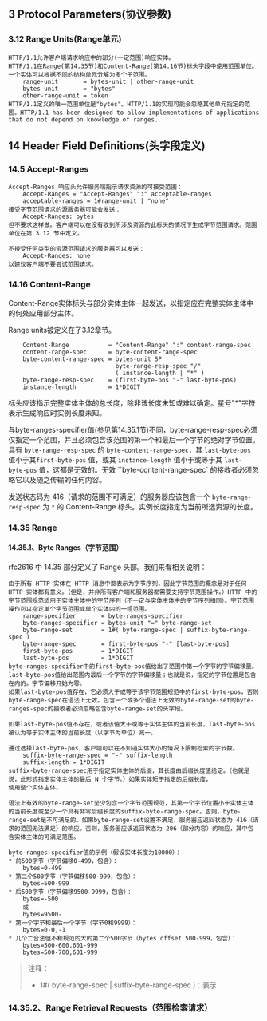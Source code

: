 ## 3 Protocol Parameters(协议参数)
### 3.12 Range Units(Range单元)
```shell
HTTP/1.1允许客户端请求响应中的部分(一定范围)响应实体。
HTTP/1.1在Range(第14.35节)和Content-Range(第14.16节)标头字段中使用范围单位。一个实体可以根据不同的结构单元分解为多个子范围。
	range-unit       = bytes-unit | other-range-unit
	bytes-unit       = "bytes"
	other-range-unit = token
HTTP/1.1定义的唯一范围单位是"bytes"。HTTP/1.1的实现可能会忽略其他单元指定的范围。HTTP/1.1 has been designed to allow implementations of applications that do not depend on knowledge of ranges.
```


## 14 Header Field Definitions(头字段定义)
### 14.5 Accept-Ranges
```shell
Accept-Ranges 响应头允许服务端指示请求资源的可接受范围：
	Accept-Ranges = "Accept-Ranges" ":" acceptable-ranges
	acceptable-ranges = 1#range-unit | "none"
接受字节范围请求的源服务器可能会发送：
	Accept-Ranges: bytes
但不要求这样做。客户端可以在没有收到所涉及资源的此标头的情况下生成字节范围请求。范围单位在第 3.12 节中定义。

不接受任何类型的资源范围请求的服务器可以发送：
	Accept-Ranges: none
以建议客户端不要尝试范围请求。
```

### 14.16 Content-Range
Content-Range实体标头与部分实体主体一起发送，以指定应在完整实体主体中的何处应用部分主体。

Range units被定义在了3.12章节。
```shell
	Content-Range 			= "Content-Range" ":" content-range-spec        
	content-range-spec      = byte-content-range-spec
	byte-content-range-spec = bytes-unit SP                                  
							  byte-range-resp-spec "/"                                
							  ( instance-length | "*" )        
	byte-range-resp-spec 	= (first-byte-pos "-" last-byte-pos)
	instance-length         = 1*DIGIT
```
标头应该指示完整实体主体的总长度，除非该长度未知或难以确定。星号"*"字符表示生成响应时实例长度未知。

与byte-ranges-specifier值(参见第14.35.1节)不同，byte-range-resp-spec必须仅指定一个范围，并且必须包含该范围的第一个和最后一个字节的绝对字节位置。
具有 `byte-range-resp-spec` 的 `byte-content-range-spec`，其 `last-byte-pos` 值小于其`first-byte-pos` 值，或其 `instance-length` 值小于或等于其 `last-byte-pos` 值，这都是无效的。无效 ``byte-content-range-spec` 的接收者必须忽略它以及随之传输的任何内容。

发送状态码为 416（请求的范围不可满足）的服务器应该包含一个 `byte-range-resp-spec` 为 `*` 的 Content-Range 标头。实例长度指定为当前所选资源的长度。


### 14.35 Range
#### 14.35.1、Byte Ranges（字节范围）

rfc2616 中 14.35 部分定义了 Range 头部。我们来看相关说明：

```shell
由于所有 HTTP 实体在 HTTP 消息中都表示为字节序列，因此字节范围的概念是对于任何 HTTP 实体都有意义。（但是，并非所有客户端和服务器都需要支持字节范围操作。）HTTP 中的字节范围规范适用于实体主体中的字节序列（不一定与实体主体中的字节序列相同）。字节范围操作可以指定单个字节范围或单个实体内的一组范围。
	range-specifier 	  = byte-ranges-specifier
	byte-ranges-specifier = bytes-unit "=" byte-range-set
	byte-range-set 		  = 1#( byte-range-spec | suffix-byte-range-spec )
	byte-range-spec 	  = first-byte-pos "-" [last-byte-pos]
	first-byte-pos 	 	  = 1*DIGIT
	last-byte-pos  		  = 1*DIGIT
byte-ranges-specifier中的first-byte-pos值给出了范围中第一个字节的字节偏移量。last-byte-pos值给出范围内最后一个字节的字节偏移量；也就是说，指定的字节位置是包含在内的。字节偏移开始为零。
如果last-byte-pos值存在，它必须大于或等于该字节范围规范中的first-byte-pos，否则byte-range-spec在语法上无效。包含一个或多个语法上无效的byte-range-set的byte-ranges-spec的接收者必须忽略包含byte-range-set的头字段。

如果last-byte-pos值不存在，或者该值大于或等于实体主体的当前长度，last-byte-pos被认为等于实体主体的当前长度（以字节为单位）减一。

通过选择last-byte-pos，客户端可以在不知道实体大小的情况下限制检索的字节数。
	suffix-byte-range-spec = "-" suffix-length
    suffix-length = 1*DIGIT
suffix-byte-range-spec用于指定实体主体的后缀，其长度由后缀长度值给定。（也就是说，此形式指定实体主体的最后 N 个字节。）如果实体短于指定的后缀长度，
使用整个实体主体。

语法上有效的byte-range-set至少包含一个字节范围规范，其第一个字节位置小于实体主体的当前长度或至少一个具有非零后缀长度的suffix-byte-range-spec。否则，byte-range-set是不可满足的。如果byte-range-set设置不满足，服务器应返回状态为 416（请求的范围无法满足）的响应。否则，服务器应该返回状态为 206（部分内容）的响应，其中包含实体主体的可满足范围。

byte-ranges-specifier值的示例（假设实体长度为10000）：
* 前500字节（字节偏移0-499，包含）：
	bytes=0-499
* 第二个500字节（字节偏移500-999，包含）：
	bytes=500-999
* 后500字节（字节偏移9500-9999，包含）：
	bytes=-500
	或
	bytes=9500-
* 第一个字节和最后一个字节（字节0和9999）：
	bytes=0-0,-1
* 几个二合法但不和规范的大的第二个500字节（bytes offset 500-999，包含）：
	bytes=500-600,601-999
	bytes=500-700,601-999
```

> 注释：
>
> * 1#( byte-range-spec | suffix-byte-range-spec )：表示

### 14.35.2、Range Retrieval Requests（范围检索请求）